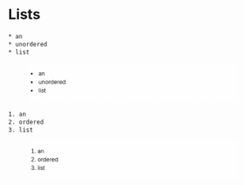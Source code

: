 # Lists

```
* an
* unordered
* list
```

<figure><img src="../.gitbook/assets/Screenshot 2024-10-10 at 14.05.02.png" alt=""><figcaption></figcaption></figure>

```
1. an
2. ordered
3. list
```

<figure><img src="../.gitbook/assets/Screenshot 2024-10-10 at 14.05.55.png" alt=""><figcaption></figcaption></figure>
